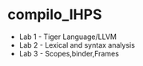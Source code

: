 # compilo_IHPS

* Lab 1 - Tiger Language/LLVM
* Lab 2 - Lexical and syntax analysis 
* Lab 3 - Scopes,binder,Frames
